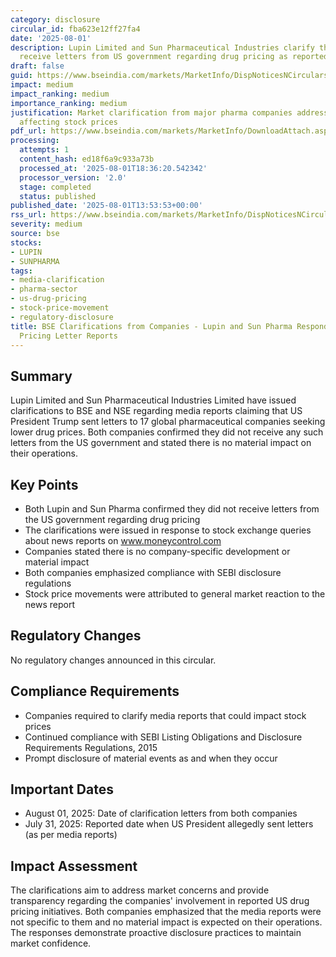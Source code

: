```yaml
---
category: disclosure
circular_id: fba623e12ff27fa4
date: '2025-08-01'
description: Lupin Limited and Sun Pharmaceutical Industries clarify they did not
  receive letters from US government regarding drug pricing as reported in media.
draft: false
guid: https://www.bseindia.com/markets/MarketInfo/DispNoticesNCirculars.aspx?Noticeid={7F013B62-C7E0-4E4E-8140-D6DE5D984C34}&noticeno=20250801-65&dt=08/01/2025&icount=65&totcount=80&flag=0
impact: medium
impact_ranking: medium
importance_ranking: medium
justification: Market clarification from major pharma companies addressing media reports
  affecting stock prices
pdf_url: https://www.bseindia.com/markets/MarketInfo/DownloadAttach.aspx?id=20250801-65&attachedId=a85e14af-98d9-48af-a5af-bef625026bf5
processing:
  attempts: 1
  content_hash: ed18f6a9c933a73b
  processed_at: '2025-08-01T18:36:20.542342'
  processor_version: '2.0'
  stage: completed
  status: published
published_date: '2025-08-01T13:53:53+00:00'
rss_url: https://www.bseindia.com/markets/MarketInfo/DispNoticesNCirculars.aspx?Noticeid={7F013B62-C7E0-4E4E-8140-D6DE5D984C34}&noticeno=20250801-65&dt=08/01/2025&icount=65&totcount=80&flag=0
severity: medium
source: bse
stocks:
- LUPIN
- SUNPHARMA
tags:
- media-clarification
- pharma-sector
- us-drug-pricing
- stock-price-movement
- regulatory-disclosure
title: BSE Clarifications from Companies - Lupin and Sun Pharma Respond to Trump Drug
  Pricing Letter Reports
---
```


## Summary

Lupin Limited and Sun Pharmaceutical Industries Limited have issued clarifications to BSE and NSE regarding media reports claiming that US President Trump sent letters to 17 global pharmaceutical companies seeking lower drug prices. Both companies confirmed they did not receive any such letters from the US government and stated there is no material impact on their operations.

## Key Points

- Both Lupin and Sun Pharma confirmed they did not receive letters from the US government regarding drug pricing
- The clarifications were issued in response to stock exchange queries about news reports on www.moneycontrol.com
- Companies stated there is no company-specific development or material impact
- Both companies emphasized compliance with SEBI disclosure regulations
- Stock price movements were attributed to general market reaction to the news report

## Regulatory Changes

No regulatory changes announced in this circular.

## Compliance Requirements

- Companies required to clarify media reports that could impact stock prices
- Continued compliance with SEBI Listing Obligations and Disclosure Requirements Regulations, 2015
- Prompt disclosure of material events as and when they occur

## Important Dates

- August 01, 2025: Date of clarification letters from both companies
- July 31, 2025: Reported date when US President allegedly sent letters (as per media reports)

## Impact Assessment

The clarifications aim to address market concerns and provide transparency regarding the companies' involvement in reported US drug pricing initiatives. Both companies emphasized that the media reports were not specific to them and no material impact is expected on their operations. The responses demonstrate proactive disclosure practices to maintain market confidence.